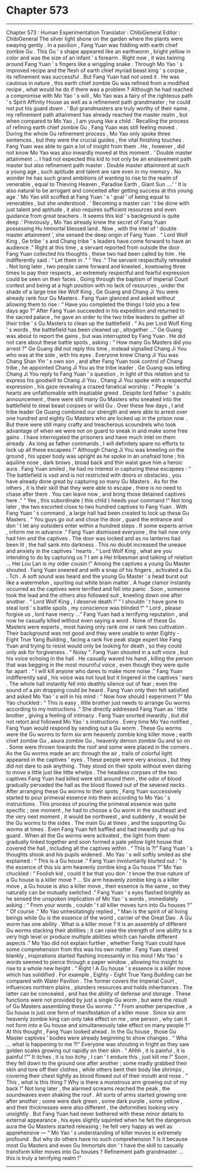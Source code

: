 
# Chapter 573


---

Chapter 573 : Human Experimentation
Translator : ChibiGeneral Editor : ChibiGeneral
The silver light shone on the garden where the plants were swaying gently .
In a pavilion , Fang Yuan was fiddling with earth chief zombie Gu .
This Gu ’ s shape appeared like an earthworm , bright yellow in color and was the size of an infant ’ s forearm . Right now , it was twining around Fang Yuan ’ s fingers like a wriggling snake .
Through Mo Yao ’ s improved recipe and the flesh of earth chief myriad beast king ’ s corpse , its refinement was successful .
But Fang Yuan had not used it .
He was cautious in nature , this earth chief zombie Gu was refined from a modified recipe , what would he do if there was a problem ?
Although he had reached a compromise with Mo Yao ’ s will , Mo Yao was a fairy of the righteous path ’ s Spirit Affinity House as well as a refinement path grandmaster ; he could not put his guard down .
‘ But grandmasters are truly worthy of their name , my refinement path attainment has already reached the master realm , but when compared to Mo Yao , I am young like a child .’
Recalling the process of refining earth chief zombie Gu , Fang Yuan was still feeling moved .
During the whole Gu refinement process , Mo Yao only spoke three sentences , but they were the crucial guides , the vital finishing touches . Fang Yuan was able to gain a lot of insight from them .
He , however , did not know Mo Yao was also inwardly moved at this moment .
‘ Double master attainment … I had not expected this kid to not only be an enslavement path master but also refinement path master . Double master attainment at such a young age , such aptitude and talent are rare even in my memory . No wonder he has such grand ambitions of wanting to rise to the realm of venerable , equal to Thieving Heaven , Paradise Earth , Giant Sun ….’
‘ It is also natural to be arrogant and conceited after getting success at this young age .’ Mo Yao still scoffed at Fang Yuan ’ s ‘ goal ’ of being equal to venerables , but she understood .
‘ Becoming a master can ’ t be done with just talent and aptitude , it also requires sufficient resources and even guidance from great teachers . It seems this kid ’ s background is quite deep .’
Previously , Mo Yao already knew the secret of Fang Yuan possessing Hu Immortal blessed land . Now , with the intel of ‘ double master attainment ’, she sensed the deep origin of Fang Yuan .
“ Lord Wolf King , Ge tribe ’ s and Chang tribe ’ s leaders have come forward to have an audience .” Right at this time , a servant reported from outside the door .
Fang Yuan collected his thoughts , these two had been called by him . He indifferently said : “ Let them in .”
“ Yes .” The servant respectfully retreated .
Not long later , two people came forward and kneeled , kowtowing three times to pay their respects , an extremely respectful and fearful expression could be seen on their faces .
Going through the baptism of Imperial Court contest and being at a high position with no lack of resources , under the shade of a large tree like Wolf King , Ge Guang and Chang Ji You were already rank four Gu Masters .
Fang Yuan glanced and asked without allowing them to rise : “ Have you completed the things I told you a few days ago ?”
After Fang Yuan succeeded in his expedition and returned to the sacred palace , he gave an order to the two tribe leaders to gather all their tribe ’ s Gu Masters to clean up the battlefield .
“ As per Lord Wolf King ’ s words , the battlefield has been cleaned up , altogether …” Ge Guang was about to report the gains , but was interrupted by Fang Yuan .
He did not care about these battle spoils , asking : “ How many Gu Masters did you arrest ?”
Ge Guang did not reply this time , instead signalled Chang Ji You who was at the side , with his eyes .
Everyone knew Chang Ji You was Chang Shan Yin ’ s own son , and after Fang Yuan took control of Chang tribe , he appointed Chang Ji You as the tribe leader .
Ge Guang was letting Chang Ji You reply to Fang Yuan ’ s question , in light of this relation and to express his goodwill to Chang Ji You .
Chang Ji You spoke with a respectful expression , his gaze revealing a crazed fanatical worship : “ People ’ s hearts are unfathomable with insatiable greed . Despite lord father ’ s public announcement , there were still many Gu Masters who sneaked into the battlefield to steal beast corpses or wild Gu . Over these few days , I and tribe leader Ge Guang combined our strength and were able to arrest over one hundred and eighty Gu Masters who are locked up in the prison now . But there were still many crafty and treacherous scoundrels who took advantage of when we were not on guard to sneak in and make some free gains . I have interrogated the prisoners and have much intel on them already . As long as father commands , I will definitely spare no efforts to lock up all these escapees !”
Although Chang Ji You was kneeling on the ground , his upper body was upright as he spoke in an unafraid tone ; his aquiline nose , dark brows , broad back and thin waist gave him a heroic aura .
Fang Yuan smiled , he had no interest in capturing these escapees : “ The battlefield is vast and is not restricted with doors or obstacles , you have already done great by capturing so many Gu Masters . As for the others , it is their skill that they were able to escape , there is no need to chase after them . You can leave now , and bring those detained captives here .”
“ Yes , this subordinate ( this child ) heeds your command !”
Not long later , the two escorted close to two hundred captives to Fang Yuan .
With Fang Yuan ’ s command , a large hall had been created to lock up these Gu Masters .
“ You guys go out and close the door , guard the entrance and don ’ t let any outsiders enter within a hundred steps . If some experts arrive , inform me in advance .” Fang Yuan dismissed everyone , the hall now only had him and the captives .
The door was locked and as no lanterns had been lit , the hall sank into darkness .
This no doubt increased the unease and anxiety in the captives ’ hearts .
“ Lord Wolf King , what are you intending to do by capturing us ? I am a Hei tribesman and talking of relation … Hei Lou Lan is my older cousin !” Among the captives a young Gu Master shouted .
Fang Yuan sneered and with a snap of his fingers , activated a Gu .
Tch . A soft sound was heard and the young Gu Master ’ s head burst out like a watermelon , spurting out white brain matter .
A huge clamor instantly occurred as the captives were terrified and fell into panic .
Soon , someone took the lead and the others also followed suit , kneeling down one after another .
“ Lord Wolf King , I deserve death !”
“ I shouldn ’ t have gone to steal lord ’ s battle spoils , my conscience was blinded !”
“ Lord , please forgive us , lord have mercy …”
Fang Yuan had a terrifying reputation , and now he casually killed without even saying a word .
None of these Gu Masters were experts , most having only rank one or rank two cultivation . Their background was not good and they were unable to enter Eighty - Eight True Yang Building , facing a rank five peak stage expert like Fang Yuan and trying to resist would only be looking for death , so they could only ask for forgiveness .
“ Noisy ”. Fang Yuan shouted in a soft voice , but his voice echoing in the hall .
He casually waved his hand , killing the person that was begging in the most mournful voice , even though they were quite far apart .
“ I will kill anyone who dares to make more noise .” Fang Yuan indifferently said , his voice was not loud but it lingered in the captives ’ ears .
The whole hall instantly fell into deathly silence out of fear ; even the sound of a pin dropping could be heard .
Fang Yuan only then felt satisfied and asked Mo Yao ’ s will in his mind : “ Now how should I experiment ?”
Mo Yao chuckled : “ This is easy , little brother just needs to arrange Gu worms according to my instructions .”
She directly addressed Fang Yuan as ‘ little brother , giving a feeling of intimacy . Fang Yuan snorted inwardly , but did not retort and followed Mo Yao ’ s instructions .
Every time Mo Yao notified , Fang Yuan would respond by sending out a Gu worm .
These Gu worms were the Gu worms to form six arm heavenly zombie king killer move ; earth chief zombie Gu , asura zombie Gu , heavenly demon zombie Gu and so on . Some were thrown towards the roof and some were placed in the corners .
As the Gu worms made an arc through the air , trails of colorful light appeared in the captives ’ eyes .
These people were very anxious , but they did not dare to ask anything . They stood on their spots without even daring to move a little just like little whelps .
The headless corpses of the two captives Fang Yuan had killed were still around them , the odor of blood gradually pervaded the hall as the blood flowed out of the severed necks .
After arranging these Gu worms to their spots , Fang Yuan successively started to pour primeval essence into them according to Mo Yao ’ s instructions .
This process of pouring the primeval essence was quite specific ; one moment , he had to choose a Gu worm in the southeast and the very next moment , it would be northwest , and suddenly , it would be the Gu worms to the sides . The main Gu at times , and the supporting Gu worms at times .
Even Fang Yuan felt baffled and had inwardly put up his guard .
When all the Gu worms were activated , the light from them gradually linked together and soon formed a pale yellow light house that covered the hall , including all the captives within .
“ This is ?!” Fang Yuan ’ s thoughts shook and his pupils widened .
Mo Yao ’ s will softly smiled as she explained : “ This is a Gu house .”
Fang Yuan involuntarily blurted out : “ Is the essence of this six arm heavenly zombie king a Gu house ?”
Mo Yao chuckled : “ Foolish kid , could it be that you don ’ t know the true nature of a Gu house is a killer move ? … Six arm heavenly zombie king is a killer move , a Gu house is also a killer move , their essence is the same , so they naturally can be mutually switched .”
Fang Yuan ’ s eyes flashed brightly as he sensed the unspoken implication of Mo Yao ’ s words , immediately asking : “ From your words , couldn ’ t all killer moves turn into Gu houses ?”
“ Of course .” Mo Yao unhesitatingly replied , “ Man is the spirit of all living beings while Gu is the essence of the world , carrier of the Great Dao . A Gu worm has one ability . What is a killer move ? It is an assembly of different Gu worms stacking their abilities ; it can raise the strength of one ability to a very high level or produce multiple abilities which can handle different aspects .”
Mo Yao did not explain further , whether Fang Yuan could have some comprehension from this was his own matter .
Fang Yuan stared blankly , inspirations started flashing incessantly in his mind !
Mo Yao ’ s words seemed to pierce through a paper window , allowing his insight to rise to a whole new height .
“ Right ! A Gu house ’ s essence is a killer move which has solidified . For example , Eighty - Eight True Yang Building can be compared with Water Pavilion . The former covers the Imperial Court , influences northern plains , plunders resources and holds inheritances . The latter can be concealed , and has the ability of defense and storage . These functions were not provided by just a single Gu worm , but were the result of Gu Masters assembling these Gu worms .”
“ From another perspective , a Gu house is just one form of manifestation of a killer move . Since six arm heavenly zombie king can only take effect on me , one person , why can it not form into a Gu house and simultaneously take effect on many people ?”
At this thought , Fang Yuan looked ahead .
In the Gu house , those Gu Master captives ’ bodies were already beginning to show changes .
“ Wha … what is happening to me ?!” Everyone was shouting in fright as they saw golden scales growing out rapidly on their skin .
“ Ahhh , it is painful , it is painful !”” It itches , it is too itchy , I can ’ t endure this , just kill me !” Soon , they fell down to the ground one after another ; some madly grabbed their skin and tore off their clothes , while others bent their body like shrimps , covering their chest tightly as blood flowed out of their mouth and nose .
“ This , what is this thing ? Why is there a monstrous arm growing out of my back !” Not long later , the alarmed screams reached the peak , the soundwaves even shaking the roof .
All sorts of arms started growing one after another ; some were dark green , some dark purple , some yellow , and their thicknesses were also different , the deformities looking very unsightly .
But Fang Yuan had never bothered with these minor details to external appearance , his eyes slightly squinted when he felt the dangerous aura the Gu Masters started releasing ; he felt very happy as well as apprehensive —
“ Mo Yao ’ s understanding of killer moves is extremely profound . But why do others have no such comprehension ? Is it because most Gu Masters and even Gu Immortals don ’ t have the skill to casually transform killer moves into Gu houses ? Refinement path grandmaster … this is truly a terrifying realm !”

---

